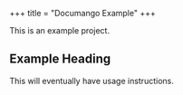 +++
title = "Documango Example"
+++

This is an example project.

## Example Heading

This will eventually have usage instructions.
